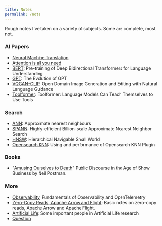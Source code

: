 ```yaml
---
title: Notes
permalink: /note
---
```

Rough notes I've taken on a variety of subjects. Some are complete, most not.

### AI Papers
- [Neural Machine Translation](note/neural-machine-translation)
- [Attention is all you need](note/attention-is-all-you-need)
- [BERT](note/bert): Pre-training of Deep Bidirectional Transformers for Language Understanding 
- [GPT](note/gpt): The Evolution of GPT
- [VQGAN-CLIP](note/vqgan-clip): Open Domain Image Generation and Editing with Natural Language Guidance
- [Toolformer](note/toolformers.md): Toolformer: Language Models Can Teach Themselves to Use Tools

### Search
- [ANN](note/anns): Approximate nearest neighbours
- [SPANN](note/spann): Highly-efficient Billion-scale Approximate Nearest Neighbor Search
- [HNSW](note/hnsw): Hierarchical Navigable Small World
- [Opensearch KNN](note/opensearch-knn): Using and performance of Opensearch KNN Plugin

### Books
 - "[Amusing Ourselves to Death](note/amusing-ourselves-to-death)" Public Discourse in the Age of Show Business by Neil Postman.

### More
 - [Observability](note/observability): Fundamentals of Observability and OpenTelemetry
 - [Zero-Copy Reads, Apache Arrow and Flight](note/large-data): Basic notes on zero-copy reads, Apache Arrow and Apache Flight.
 - [Artificial Life](note/artificial-life.md): Some important people in Artificial Life research 
 - [Question](note/questions)
